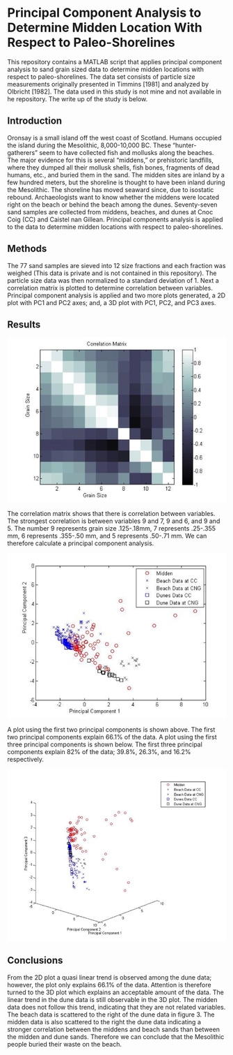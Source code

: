 # Principal Component Analysis to Determine Midden Location With Respect to Paleo-Shorelines
This repository contains a MATLAB script that applies principal component analysis to sand grain sized data to determine midden locations with respect to paleo-shorelines. 
The data set consists of particle size measurements originally presented in Timmins [1981] and analyzed by Olbricht [1982]. The data used in this study is not mine and not available in he repository. The write up of the study is below.

## Introduction
Oronsay is a small island off the west coast of Scotland. Humans occupied the island during the Mesolithic, 8,000-10,000 BC.  These “hunter-gatherers” seem to have collected fish and mollusks along the beaches.  The major evidence for this is several “middens,” or prehistoric landfills, where they dumped all their mollusk shells, fish bones, fragments of dead humans, etc., and buried them in the sand.  The midden sites are inland by a few hundred meters, but the shoreline is thought to have been inland during the Mesolithic. The shoreline has moved seaward since, due to isostatic rebound. Archaeologists want to know whether the middens were located right on the beach or behind the beach among the dunes. Seventy-seven sand samples are collected from middens, beaches, and dunes at Cnoc Coig (CC) and Caistel nan Gillean. Principal components analysis is applied to the data to determine midden locations with respect to paleo-shorelines. 

## Methods
The 77 sand samples are sieved into 12 size fractions and each fraction was weighed (This data is private and is not contained in this repository). The particle size data was then normalized to a standard deviation of 1. Next a correlation matrix is plotted to determine correlation between variables. Principal component analysis is applied and two more plots generated, a 2D plot with PC1 and PC2 axes; and, a 3D plot with PC1, PC2, and PC3 axes. 

## Results
![Correlation Matrix](Images/CorrelationMatrix.png)

The correlation matrix shows that there is correlation between variables. The strongest correlation is between variables 9 and 7, 9 and 6, and 9 and 5. The number 9 represents grain size .125-.18mm, 7 represents .25-.355 mm, 6 represents .355-.50 mm, and 5 represents .50-.71 mm. We can therefore calculate a principal component analysis. 

![PC1 and PC2](Images/PC1andPC2.png)

A plot using the first two principal components is shown above. The first two principal components explain 66.1% of the data. A plot using the first three principal components is shown below.  The first three principal components explain 82% of the data; 39.8%, 26.3%, and 16.2% respectively.

![PC1,PC2andPC3](Images/PC1PC2andPC3.png)

## Conclusions
From the 2D plot a quasi linear trend is observed among the dune data; however, the plot only explains 66.1% of the data. Attention is therefore turned to the 3D plot which explains an acceptable amount of the data. The linear trend in the dune data is still observable in the 3D plot. The midden data does not follow this trend, indicating that they are not related variables. The beach data is scattered to the right of the dune data in figure 3. The midden data is also scattered to the right the dune data indicating a stronger correlation between the middens and beach sands than between the midden and dune sands. Therefore we can conclude that the Mesolithic people buried their waste on the beach.
